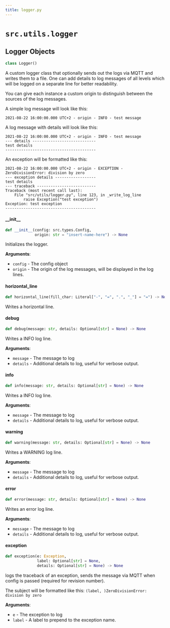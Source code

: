 ```yaml
---
title: logger.py
---
```


# `src.utils.logger`


## Logger Objects

```python
class Logger()
```

A custom logger class that optionally sends out the logs via
MQTT and writes them to a file. One can add details to log messages
of all levels which will be logged on a separate line for better
readability.

You can give each instance a custom origin to distinguish between
the sources of the log messages.

A simple log message will look like this:

```
2021-08-22 16:00:00.000 UTC+2 - origin - INFO - test message
```

A log message with details will look like this:

```
2021-08-22 16:00:00.000 UTC+2 - origin - INFO - test message
--- details ----------------------------
test details
----------------------------------------
```

An exception will be formatted like this:

```
2021-08-22 16:00:00.000 UTC+2 - origin - EXCEPTION - ZeroDivisionError: division by zero
--- exception details ------------------
test details
--- traceback --------------------------
Traceback (most recent call last):
    File "src/utils/logger.py", line 123, in _write_log_line
        raise Exception("test exception")
Exception: test exception
----------------------------------------
```


#### \_\_init\_\_

```python
def __init__(config: src.types.Config,
             origin: str = "insert-name-here") -> None
```

Initializes the logger.

**Arguments**:

- `config` - The config object
- `origin` - The origin of the log messages, will be displayed
  in the log lines.


#### horizontal\_line

```python
def horizontal_line(fill_char: Literal["-", "=", ".", "_"] = "=") -> None
```

Writes a horizontal line.


#### debug

```python
def debug(message: str, details: Optional[str] = None) -> None
```

Writes a INFO log line.

**Arguments**:

- `message` - The message to log
- `details` - Additional details to log, useful for verbose output.


#### info

```python
def info(message: str, details: Optional[str] = None) -> None
```

Writes a INFO log line.

**Arguments**:

- `message` - The message to log
- `details` - Additional details to log, useful for verbose output.


#### warning

```python
def warning(message: str, details: Optional[str] = None) -> None
```

Writes a WARNING log line.

**Arguments**:

- `message` - The message to log
- `details` - Additional details to log, useful for verbose output.


#### error

```python
def error(message: str, details: Optional[str] = None) -> None
```

Writes an error log line.

**Arguments**:

- `message` - The message to log
- `details` - Additional details to log, useful for verbose output.


#### exception

```python
def exception(e: Exception,
              label: Optional[str] = None,
              details: Optional[str] = None) -> None
```

logs the traceback of an exception, sends the message via
MQTT when config is passed (required for revision number).

The subject will be formatted like this:
`(label, )ZeroDivisionError: division by zero`

**Arguments**:

- `e` - The exception to log
- `label` - A label to prepend to the exception name.